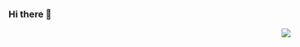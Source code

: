 ### Hi there 👋

<img align="right" src="https://github-readme-stats.vercel.app/api/top-langs/?username=Coder-TheSid&layout=compact&theme=dracula%22%3E">


<!--
**Coder-TheSid/Coder-TheSid** is a ✨ _special_ ✨ repository because its `README.md` (this file) appears on your GitHub profile.

Here are some ideas to get you started:

- 🔭 I’m currently working on ...
- 🌱 I’m currently learning ...
- 👯 I’m looking to collaborate on ...
- 🤔 I’m looking for help with ...
- 💬 Ask me about ...
- 📫 How to reach me: ...
- 😄 Pronouns: ...
- ⚡ Fun fact: ...
-->

